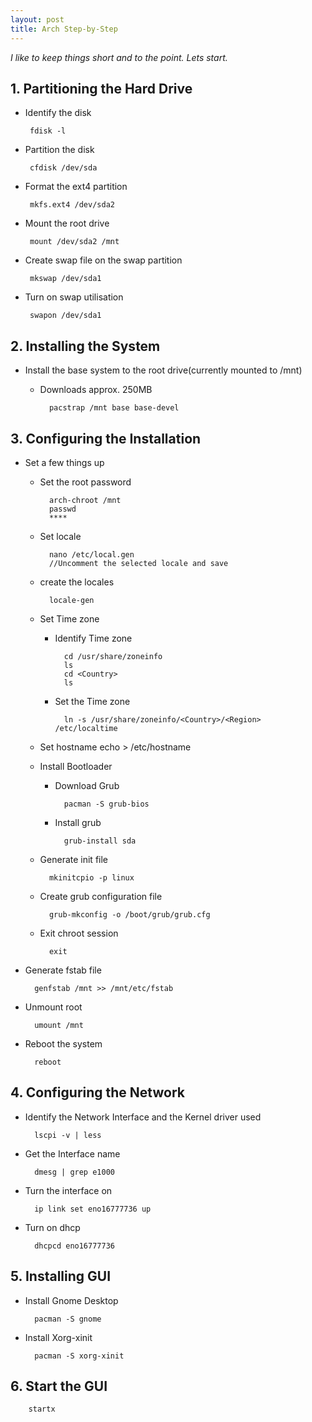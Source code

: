 ```yaml
---
layout: post
title: Arch Step-by-Step
---
```


*I like to keep things short and to the point. Lets start.*

## 1. Partitioning the Hard Drive

*  Identify the disk

		fdisk -l

*  Partition the disk

		cfdisk /dev/sda

*  Format the ext4 partition

		mkfs.ext4 /dev/sda2

*  Mount the root drive

		mount /dev/sda2 /mnt

*  Create swap file on the swap partition

		mkswap /dev/sda1			

*  Turn on swap utilisation

		swapon /dev/sda1

## 2. Installing the System

* Install the base system to the root drive(currently mounted to /mnt)
	+ Downloads approx. 250MB

			pacstrap /mnt base base-devel


## 3. Configuring the Installation

* Set a few things up
	* Set the root password
		
			arch-chroot /mnt
			passwd 
			****

	* Set locale

			nano /etc/local.gen
			//Uncomment the selected locale and save

	* create the locales
		
			locale-gen

	* Set Time zone
		* Identify Time zone
		
				cd /usr/share/zoneinfo
				ls
				cd <Country>
				ls

		* Set the Time zone
				
				ln -s /usr/share/zoneinfo/<Country>/<Region> /etc/localtime

	* Set hostname
			echo <hostname> > /etc/hostname

	* Install Bootloader
		* Download Grub
		
				pacman -S grub-bios

		* Install grub

				grub-install sda

	* Generate init file
			
			mkinitcpio -p linux

	* Create grub configuration file
	
			grub-mkconfig -o /boot/grub/grub.cfg

	* Exit chroot session
	
			exit

* Generate fstab file

		genfstab /mnt >> /mnt/etc/fstab

* Unmount root

		umount /mnt

* Reboot the system

		reboot

## 4. Configuring the Network
* Identify the Network Interface and the Kernel driver used

		lscpi -v | less

* Get the Interface name

		dmesg | grep e1000

* Turn the interface on

		ip link set eno16777736 up

* Turn on dhcp
	
		dhcpcd eno16777736

## 5. Installing GUI
* Install Gnome Desktop

		pacman -S gnome

* Install Xorg-xinit

		pacman -S xorg-xinit

## 6. Start the GUI

		startx